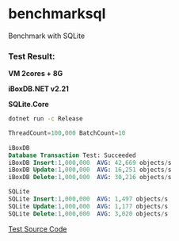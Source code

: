 # benchmarksql
Benchmark with SQLite


### Test Result:

**VM 2cores + 8G**

**iBoxDB.NET v2.21**

**SQLite.Core**

```sh
dotnet run -c Release
```

```sql
ThreadCount=100,000 BatchCount=10 
 
iBoxDB
Database Transaction Test: Succeeded
iBoxDB Insert:1,000,000  AVG: 42,669 objects/s
iBoxDB Update:1,000,000  AVG: 16,251 objects/s
iBoxDB Delete:1,000,000  AVG: 30,216 objects/s

SQLite
SQLite Insert:1,000,000  AVG: 1,497 objects/s
SQLite Update:1,000,000  AVG: 1,177 objects/s
SQLite Delete:1,000,000  AVG: 3,020 objects/s

```


[Test Source Code](https://github.com/iboxdb/benchmarksql/blob/master/Program.cs)

